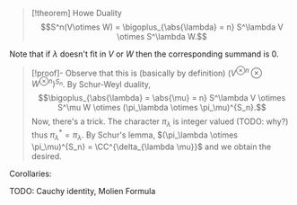 >[!theorem] Howe Duality
>$$S^n(V\otimes W) = \bigoplus_{\abs{\lambda} = n} S^\lambda V \otimes S^\lambda W.$$

Note that if $\lambda$ doesn't fit in $V$ or $W$ then the corresponding summand is $0$.

>[!proof]-
> Observe that this is (basically by definition) $(V^{\otimes n}\otimes W^{\otimes n})^{S_n}$. By Schur-Weyl duality,$$\bigoplus_{\abs{\lambda} = \abs{\mu} = n} S^\lambda V \otimes S^\mu W \otimes (\pi_\lambda \otimes \pi_\mu)^{S_n}.$$Now, there's a trick. The character $\pi_\lambda$ is integer valued (TODO: why?) thus $\pi^*_\lambda = \pi_\lambda$. By Schur's lemma, $(\pi_\lambda \otimes \pi_\mu)^{S_n} = \CC^{\delta_{\lambda \mu}}$ and we obtain the desired.

Corollaries:

TODO: Cauchy identity, Molien Formula